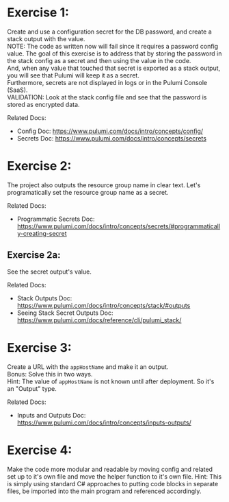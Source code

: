 # Exercise 1: 
Create and use a configuration secret for the DB password, and create a stack output with the value.   
NOTE: The code as written now will fail since it requires a password config value.
The goal of this exercise is to address that by storing the password in the stack config as a secret and then using the value in the code.   
And, when any value that touched that secret is exported as a stack output, you will see that Pulumi will keep it as a secret.  
Furthermore, secrets are not displayed in logs or in the Pulumi Console (SaaS).  
VALIDATION: Look at the stack config file and see that the password is stored as encrypted data.  

Related Docs:
- Config Doc: https://www.pulumi.com/docs/intro/concepts/config/ 
- Secrets Doc: https://www.pulumi.com/docs/intro/concepts/secrets

# Exercise 2: 
The project also outputs the resource group name in clear text.
Let's programatically set the resource group name as a secret.

Related Docs:
- Programmatic Secrets Doc: https://www.pulumi.com/docs/intro/concepts/secrets/#programmatically-creating-secret
## Exercise 2a: 
See the secret output's value. 

Related Docs:
- Stack Outputs Doc: https://www.pulumi.com/docs/intro/concepts/stack/#outputs
- Seeing Stack Secret Outputs Doc: https://www.pulumi.com/docs/reference/cli/pulumi_stack/

# Exercise 3: 
Create a URL with the `appHostName` and make it an output.  
Bonus: Solve this in two ways.  
Hint: The value of `appHostName` is not known until after deployment. So it's an "Output<T>" type.  

Related Docs:
- Inputs and Outputs Doc: https://www.pulumi.com/docs/intro/concepts/inputs-outputs/

# Exercise 4: 
Make the code more modular and readable by moving config and related set up to it's own file and move the helper function to it's own file.
Hint: This is simply using standard C# approaches to putting code blocks in separate files, be imported into the main program and referenced accordingly.  